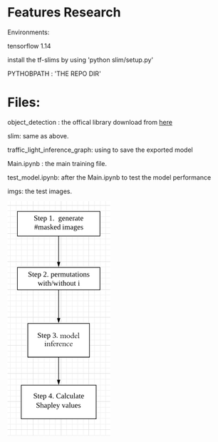 # Features Research

Environments:

tensorflow 1.14

install the tf-slims by using 'python slim/setup.py'

PYTHOBPATH : 'THE REPO DIR'

# Files:

object_detection : the offical library download from [here](https://github.com/tensorflow/models)

slim: same as above.

traffic_light_inference_graph: using to save the exported model

Main.ipynb : the main training file.

test_model.ipynb: after the Main.ipynb to test the model performance

imgs: the test images.

<img src="readme_src/1.png">
